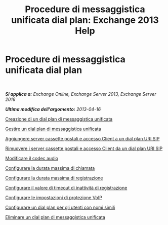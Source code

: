 ﻿---
title: 'Procedure di messaggistica unificata dial plan: Exchange 2013 Help'
TOCTitle: Procedure di messaggistica unificata dial plan
ms:assetid: 1bda77c8-c4e2-4ae0-a001-76ae029bf843
ms:mtpsurl: https://technet.microsoft.com/it-it/library/JJ822152(v=EXCHG.150)
ms:contentKeyID: 50555545
ms.date: 05/22/2018
mtps_version: v=EXCHG.150
ms.translationtype: MT
---

# Procedure di messaggistica unificata dial plan

 

_**Si applica a:** Exchange Online, Exchange Server 2013, Exchange Server 2016_

_**Ultima modifica dell'argomento:** 2013-04-16_

[Creazione di un dial plan di messaggistica unificata](create-a-um-dial-plan-exchange-2013-help.md)

[Gestire un dial plan di messaggistica unificata](manage-a-um-dial-plan-exchange-2013-help.md)

[Aggiungere server cassette postali e accesso Client a un dial plan URI SIP](add-mailbox-and-client-access-servers-to-a-sip-uri-dial-plan-exchange-2013-help.md)

[Rimuovere i server cassette postali e accesso Client da un dial plan URI SIP](remove-mailbox-and-client-access-servers-from-a-sip-uri-dial-plan-exchange-2013-help.md)

[Modificare il codec audio](change-the-audio-codec-exchange-2013-help.md)

[Configurare la durata massima di chiamata](configure-the-maximum-call-duration-exchange-2013-help.md)

[Configurare la durata massima di registrazione](configure-the-maximum-recording-duration-exchange-2013-help.md)

[Configurare il valore di timeout di inattività di registrazione](configure-the-recording-idle-time-out-value-exchange-2013-help.md)

[Configurare le impostazioni di protezione VoIP](configure-the-voip-security-setting-exchange-2013-help.md)

[Configurare un dial plan per gli utenti con nomi simili](configure-a-dial-plan-for-users-who-have-similar-names-exchange-2013-help.md)

[Eliminare un dial plan di messaggistica unificata](delete-a-um-dial-plan-exchange-2013-help.md)

